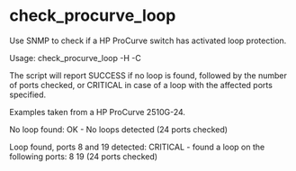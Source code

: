 check_procurve_loop
===================

Use SNMP to check if a HP ProCurve switch has activated loop protection.

Usage: check_procurve_loop -H <host> -C <snmp community name>

The script will report SUCCESS if no loop is found, followed by the number of ports checked, or CRITICAL in case of a loop with the affected ports specified.

Examples taken from a HP ProCurve 2510G-24.

No loop found:
OK - No loops detected (24 ports checked)

Loop found, ports 8 and 19 detected:
CRITICAL - found a loop on the following ports: 8 19 (24 ports checked) 

